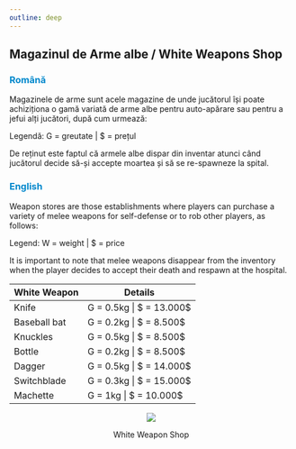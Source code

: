 ```yaml
---
outline: deep
---
```


## Magazinul de Arme albe / White Weapons Shop

### <span style="color: #0088CC">Română</span>

Magazinele de arme sunt acele magazine de unde jucătorul își poate achiziționa o gamă variată de arme albe pentru auto-apărare sau pentru a jefui alți jucători, după cum urmează:

Legendă: G = greutate | $ = prețul

De reținut este faptul că armele albe dispar din inventar atunci când jucătorul decide să-și accepte moartea și să se re-spawneze la spital.

### <span style="color: #0088CC">English</span>

Weapon stores are those establishments where players can purchase a variety of melee weapons for self-defense or to rob other players, as follows:

Legend: W = weight | $ = price

It is important to note that melee weapons disappear from the inventory when the player decides to accept their death and respawn at the hospital.

|White Weapon|Details|
|-|-|
|Knife|G = 0.5kg \| \$ = 13.000$|
|Baseball bat|G = 0.2kg \| \$ = 8.500$|
|Knuckles|G = 0.5kg \| \$ = 8.500$|
|Bottle|G = 0.2kg \| \$ = 8.500$|
|Dagger|G = 0.5kg \| \$ = 14.000$|
|Switchblade|G = 0.3kg \| \$ = 15.000$|
|Machette|G = 1kg \| \$ = 10.000$|

<p align="center"><img src="https://i.imgur.com/GCSmCjn.gif"/></p>
<p style="text-align: center">White Weapon Shop</p>